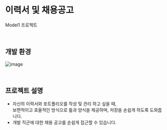 # 이력서 및 채용공고
Model1 프로젝트

<br/>

## 개발 환경
![image](https://user-images.githubusercontent.com/48883549/171810356-2071483a-1457-4c93-b4bf-820f975304ac.png)

<br/>

## 프로젝트 설명
- 자신의 이력서와 포트폴리오를 작성 및 관리 하고 싶을 때, <br/>보편적이고 효율적인 방식으로 틀과 양식을 제공하며, 저장을 손쉽게 하도록 도와줍니다.
- 개발 직군에 대한 채용 공고를 손쉽게 접근할 수 있습니다.
